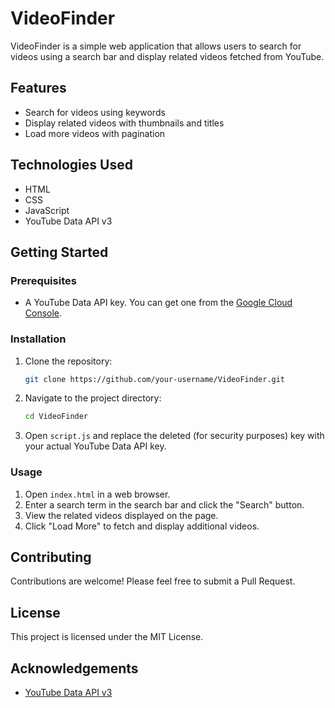 # VideoFinder

VideoFinder is a simple web application that allows users to search for videos using a search bar and display related videos fetched from YouTube.

## Features

- Search for videos using keywords
- Display related videos with thumbnails and titles
- Load more videos with pagination

## Technologies Used

- HTML
- CSS
- JavaScript
- YouTube Data API v3

## Getting Started

### Prerequisites

- A YouTube Data API key. You can get one from the [Google Cloud Console](https://console.cloud.google.com/).





### Installation

1. Clone the repository:
    ```bash
    git clone https://github.com/your-username/VideoFinder.git
    ```
2. Navigate to the project directory:
    ```bash
    cd VideoFinder
    ```
3. Open `script.js` and replace the deleted (for security purposes) key with your actual YouTube Data API key.

### Usage

1. Open `index.html` in a web browser.
2. Enter a search term in the search bar and click the "Search" button.
3. View the related videos displayed on the page.
4. Click "Load More" to fetch and display additional videos.

## Contributing

Contributions are welcome! Please feel free to submit a Pull Request.

## License

This project is licensed under the MIT License.

## Acknowledgements

- [YouTube Data API v3](https://developers.google.com/youtube/v3)

